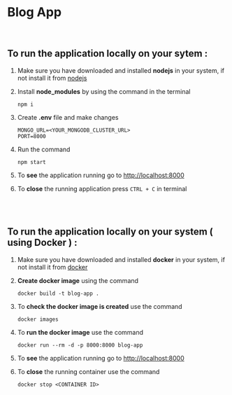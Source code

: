 # Blog App

<br>

## To run the application locally on your sytem :

1. Make sure you have downloaded and installed **nodejs** in your system, if not install it from [nodejs](https://nodejs.org/en/download "nodejs.org")
   
2. Install **node_modules** by using the command in the terminal
   ```
   npm i
   ```
   
3. Create **.env** file and make changes
   ```
   MONGO_URL=<YOUR_MONGODB_CLUSTER_URL>
   PORT=8000
   ```
   
4. Run the command
   ```
   npm start
   ```
   
5. To **see** the application running go to <http://localhost:8000>

6. To **close** the running application press `CTRL + C` in terminal

<br>
<br>

## To run the application locally on your system ( **using Docker** ) :

1. Make sure you have downloaded and installed **docker** in your system, if not install it from [docker](https://www.docker.com/products/docker-desktop "docker.com")

2. **Create docker image** using the command
   ```
   docker build -t blog-app .
   ```

3. To **check the docker image is created** use the command
   ```
   docker images
   ```

4. To **run the docker image** use the command
   ```
   docker run --rm -d -p 8000:8000 blog-app
   ```

5. To **see** the application running go to <http://localhost:8000>

6. To **close** the running container use the command
   ```
   docker stop <CONTAINER ID>
   ```
